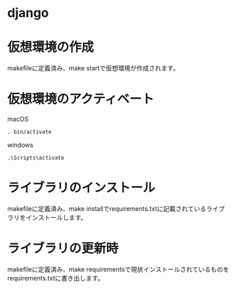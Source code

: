 # django

# 仮想環境の作成
makefileに定義済み、make startで仮想環境が作成されます。

# 仮想環境のアクティベート
macOS
```
. bin/activate
```
windows
```
.\Scripts\activate
```

# ライブラリのインストール
makefileに定義済み、make installでrequirements.txtに記載されているライブラリをインストールします。

# ライブラリの更新時
makefileに定義済み、make requirementsで現状インストールされているものをrequirements.txtに書き出します。